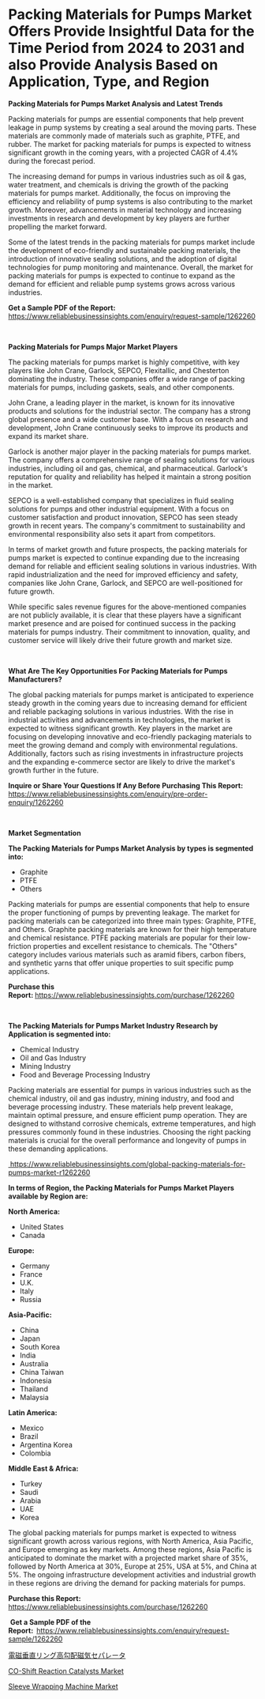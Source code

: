 <p><h1>Packing Materials for Pumps Market Offers Provide Insightful Data for the Time Period from 2024 to 2031 and also Provide Analysis Based on Application, Type, and Region</h1></p><p><strong>Packing Materials for Pumps Market Analysis and Latest Trends</strong></p>
<p><p>Packing materials for pumps are essential components that help prevent leakage in pump systems by creating a seal around the moving parts. These materials are commonly made of materials such as graphite, PTFE, and rubber. The market for packing materials for pumps is expected to witness significant growth in the coming years, with a projected CAGR of 4.4% during the forecast period.</p><p>The increasing demand for pumps in various industries such as oil & gas, water treatment, and chemicals is driving the growth of the packing materials for pumps market. Additionally, the focus on improving the efficiency and reliability of pump systems is also contributing to the market growth. Moreover, advancements in material technology and increasing investments in research and development by key players are further propelling the market forward.</p><p>Some of the latest trends in the packing materials for pumps market include the development of eco-friendly and sustainable packing materials, the introduction of innovative sealing solutions, and the adoption of digital technologies for pump monitoring and maintenance. Overall, the market for packing materials for pumps is expected to continue to expand as the demand for efficient and reliable pump systems grows across various industries.</p></p>
<p><strong>Get a Sample PDF of the Report:&nbsp;</strong> <a href="https://www.reliablebusinessinsights.com/enquiry/request-sample/1262260">https://www.reliablebusinessinsights.com/enquiry/request-sample/1262260</a></p>
<p>&nbsp;</p>
<p><strong>Packing Materials for Pumps Major Market Players</strong></p>
<p><p>The packing materials for pumps market is highly competitive, with key players like John Crane, Garlock, SEPCO, Flexitallic, and Chesterton dominating the industry. These companies offer a wide range of packing materials for pumps, including gaskets, seals, and other components.</p><p>John Crane, a leading player in the market, is known for its innovative products and solutions for the industrial sector. The company has a strong global presence and a wide customer base. With a focus on research and development, John Crane continuously seeks to improve its products and expand its market share.</p><p>Garlock is another major player in the packing materials for pumps market. The company offers a comprehensive range of sealing solutions for various industries, including oil and gas, chemical, and pharmaceutical. Garlock's reputation for quality and reliability has helped it maintain a strong position in the market.</p><p>SEPCO is a well-established company that specializes in fluid sealing solutions for pumps and other industrial equipment. With a focus on customer satisfaction and product innovation, SEPCO has seen steady growth in recent years. The company's commitment to sustainability and environmental responsibility also sets it apart from competitors.</p><p>In terms of market growth and future prospects, the packing materials for pumps market is expected to continue expanding due to the increasing demand for reliable and efficient sealing solutions in various industries. With rapid industrialization and the need for improved efficiency and safety, companies like John Crane, Garlock, and SEPCO are well-positioned for future growth.</p><p>While specific sales revenue figures for the above-mentioned companies are not publicly available, it is clear that these players have a significant market presence and are poised for continued success in the packing materials for pumps industry. Their commitment to innovation, quality, and customer service will likely drive their future growth and market size.</p></p>
<p>&nbsp;</p>
<p><strong>What Are The Key Opportunities For Packing Materials for Pumps Manufacturers?</strong></p>
<p><p>The global packing materials for pumps market is anticipated to experience steady growth in the coming years due to increasing demand for efficient and reliable packaging solutions in various industries. With the rise in industrial activities and advancements in technologies, the market is expected to witness significant growth. Key players in the market are focusing on developing innovative and eco-friendly packaging materials to meet the growing demand and comply with environmental regulations. Additionally, factors such as rising investments in infrastructure projects and the expanding e-commerce sector are likely to drive the market's growth further in the future.</p></p>
<p><strong>Inquire or Share Your Questions If Any Before Purchasing This Report:</strong> <a href="https://www.reliablebusinessinsights.com/enquiry/pre-order-enquiry/1262260">https://www.reliablebusinessinsights.com/enquiry/pre-order-enquiry/1262260</a></p>
<p>&nbsp;</p>
<p><strong>Market Segmentation</strong></p>
<p><strong>The Packing Materials for Pumps Market Analysis by types is segmented into:</strong></p>
<p><ul><li>Graphite</li><li>PTFE</li><li>Others</li></ul></p>
<p><p>Packing materials for pumps are essential components that help to ensure the proper functioning of pumps by preventing leakage. The market for packing materials can be categorized into three main types: Graphite, PTFE, and Others. Graphite packing materials are known for their high temperature and chemical resistance. PTFE packing materials are popular for their low-friction properties and excellent resistance to chemicals. The "Others" category includes various materials such as aramid fibers, carbon fibers, and synthetic yarns that offer unique properties to suit specific pump applications.</p></p>
<p><strong>Purchase this Report:&nbsp;</strong><a href="https://www.reliablebusinessinsights.com/purchase/1262260">https://www.reliablebusinessinsights.com/purchase/1262260</a></p>
<p>&nbsp;</p>
<p><strong>The Packing Materials for Pumps Market Industry Research by Application is segmented into:</strong></p>
<p><ul><li>Chemical Industry</li><li>Oil and Gas Industry</li><li>Mining Industry</li><li>Food and Beverage Processing Industry</li></ul></p>
<p><p>Packing materials are essential for pumps in various industries such as the chemical industry, oil and gas industry, mining industry, and food and beverage processing industry. These materials help prevent leakage, maintain optimal pressure, and ensure efficient pump operation. They are designed to withstand corrosive chemicals, extreme temperatures, and high pressures commonly found in these industries. Choosing the right packing materials is crucial for the overall performance and longevity of pumps in these demanding applications.</p></p>
<p><a href="https://www.reliablebusinessinsights.com/global-packing-materials-for-pumps-market-r1262260">&nbsp;https://www.reliablebusinessinsights.com/global-packing-materials-for-pumps-market-r1262260</a></p>
<p><strong>In terms of Region, the Packing Materials for Pumps Market Players available by Region are:</strong></p>
<p>
    <p> <strong> North America: </strong>
        <ul>
            <li>United States</li>
            <li>Canada</li>
        </ul>
        </p> 
    <p> <strong> Europe: </strong>
        <ul>
            <li>Germany</li>
            <li>France</li>
            <li>U.K.</li>
            <li>Italy</li>
            <li>Russia</li>
        </ul>
        </p> 
    <p> <strong> Asia-Pacific: </strong>
        <ul>
            <li>China</li>
            <li>Japan</li>
            <li>South Korea</li>
            <li>India</li>
            <li>Australia</li>
            <li>China Taiwan</li>
            <li>Indonesia</li>
            <li>Thailand</li>
            <li>Malaysia</li>
        </ul>
        </p> 
    <p> <strong> Latin America: </strong>
        <ul>
            <li>Mexico</li>
            <li>Brazil</li>
            <li>Argentina Korea</li>
            <li>Colombia</li>
        </ul>
        </p> 
    <p> <strong> Middle East & Africa: </strong>
        <ul>
            <li>Turkey</li>
            <li>Saudi</li>
            <li>Arabia</li>
            <li>UAE</li>
            <li>Korea</li>
        </ul>
    </p>
    </p>
<p><p>The global packing materials for pumps market is expected to witness significant growth across various regions, with North America, Asia Pacific, and Europe emerging as key markets. Among these regions, Asia Pacific is anticipated to dominate the market with a projected market share of 35%, followed by North America at 30%, Europe at 25%, USA at 5%, and China at 5%. The ongoing infrastructure development activities and industrial growth in these regions are driving the demand for packing materials for pumps.</p></p>
<p><strong>Purchase this Report: </strong><a href="https://www.reliablebusinessinsights.com/purchase/1262260">https://www.reliablebusinessinsights.com/purchase/1262260</a></p>
<p>&nbsp;<strong>Get a Sample PDF of the Report:&nbsp;&nbsp;</strong><a href="https://www.reliablebusinessinsights.com/enquiry/request-sample/1262260">https://www.reliablebusinessinsights.com/enquiry/request-sample/1262260</a></p>
<p><strong></strong></p>
<p><p><a href="https://github.com/xtkhtofdt934839/Market-Research-Report-List-2/blob/main/4852372136988.md">電磁垂直リング高勾配磁気セパレータ</a></p><p><a href="https://github.com/joannagoyvaerts/Market-Research-Report-List-3/blob/main/co-shift-reaction-catalysts-market.md">CO-Shift Reaction Catalysts Market</a></p><p><a href="https://view.publitas.com/reportprime-1/comprehensive-analysis-of-the-global-sleeve-wrapping-machine-market-growth-trends-market-forecasts-2024-2031/">Sleeve Wrapping Machine Market</a></p></p>